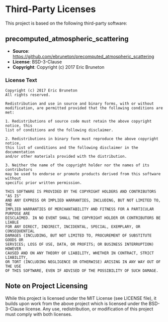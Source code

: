 # Third-Party Licenses

This project is based on the following third-party software:

## precomputed_atmospheric_scattering

- **Source**: https://github.com/ebruneton/precomputed_atmospheric_scattering
- **License**: BSD-3-Clause
- **Copyright**: Copyright (c) 2017 Eric Bruneton

### License Text

```
Copyright (c) 2017 Eric Bruneton
All rights reserved.

Redistribution and use in source and binary forms, with or without
modification, are permitted provided that the following conditions are met:

1. Redistributions of source code must retain the above copyright notice, this
list of conditions and the following disclaimer.

2. Redistributions in binary form must reproduce the above copyright notice,
this list of conditions and the following disclaimer in the documentation
and/or other materials provided with the distribution.

3. Neither the name of the copyright holder nor the names of its contributors
may be used to endorse or promote products derived from this software without
specific prior written permission.

THIS SOFTWARE IS PROVIDED BY THE COPYRIGHT HOLDERS AND CONTRIBUTORS "AS IS"
AND ANY EXPRESS OR IMPLIED WARRANTIES, INCLUDING, BUT NOT LIMITED TO, THE
IMPLIED WARRANTIES OF MERCHANTABILITY AND FITNESS FOR A PARTICULAR PURPOSE ARE
DISCLAIMED. IN NO EVENT SHALL THE COPYRIGHT HOLDER OR CONTRIBUTORS BE LIABLE
FOR ANY DIRECT, INDIRECT, INCIDENTAL, SPECIAL, EXEMPLARY, OR CONSEQUENTIAL
DAMAGES (INCLUDING, BUT NOT LIMITED TO, PROCUREMENT OF SUBSTITUTE GOODS OR
SERVICES; LOSS OF USE, DATA, OR PROFITS; OR BUSINESS INTERRUPTION) HOWEVER
CAUSED AND ON ANY THEORY OF LIABILITY, WHETHER IN CONTRACT, STRICT LIABILITY,
OR TORT (INCLUDING NEGLIGENCE OR OTHERWISE) ARISING IN ANY WAY OUT OF THE USE
OF THIS SOFTWARE, EVEN IF ADVISED OF THE POSSIBILITY OF SUCH DAMAGE.
```

## Note on Project Licensing

While this project is licensed under the MIT License (see LICENSE file), it builds upon work from the above project which is licensed under the BSD-3-Clause license. Any use, redistribution, or modification of this project must comply with both licenses.
